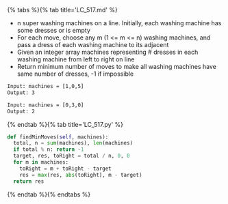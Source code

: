 {% tabs %}{% tab title='LC_517.md' %}

* n super washing machines on a line. Initially, each washing machine has some dresses or is empty
* For each move, choose any m (1 <= m <= n) washing machines, and pass a dress of each washing machine to its adjacent
* Given an integer array machines representing # dresses in each washing machine from left to right on line
* Return minimum number of moves to make all washing machines have same number of dresses, -1 if impossible

```txt
Input: machines = [1,0,5]
Output: 3

Input: machines = [0,3,0]
Output: 2
```

{% endtab %}{% tab title='LC_517.py' %}

```py
def findMinMoves(self, machines):
  total, n = sum(machines), len(machines)
  if total % n: return -1
  target, res, toRight = total / n, 0, 0
  for m in machines:
    toRight = m + toRight - target
    res = max(res, abs(toRight), m - target)
  return res
```

{% endtab %}{% endtabs %}

